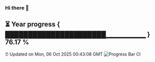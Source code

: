 ### Hi there 👋
⏳ Year progress { ██████████████████████▁▁▁▁▁▁▁▁ } 76.17 %
---
⏰ Updated on Mon, 06 Oct 2025 00:43:08 GMT
![Progress Bar CI](https://github.com/Moyi321/Moyi321/workflows/Progress%20Bar%20CI/badge.svg)
